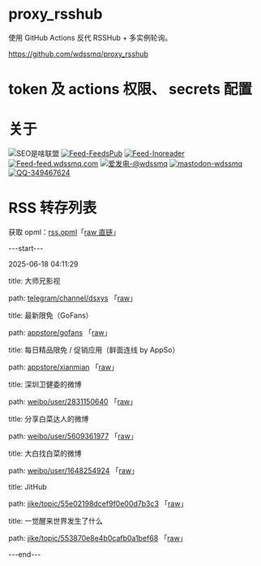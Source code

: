 # proxy_rsshub

使用 GitHub Actions 反代 RSSHub + 多实例轮询。

https://github.com/wdssmq/proxy_rsshub

# token 及 actions 权限、 secrets 配置

# 关于

<p><img src="https://img.shields.io/badge/-SEO%E6%98%AF%E5%95%A5%E8%81%94%E7%9B%9F-yellowgreen" title="SEO是啥联盟" alt="SEO是啥联盟"> <a target="_blank" title="Feed-FeedsPub" href="https://feeds.pub/feed/https%3A%2F%2Fwww.wdssmq.com%2Ffeed.php"><img src="https://img.shields.io/badge/Feed-FeedsPub-brightgreen" title="Feed-FeedsPub" alt="Feed-FeedsPub"></a> <a target="_blank" title="Feed-Inoreader" href="https://www.innoreader.com/feed/https%3A%2F%2Fwww.wdssmq.com%2Ffeed.php"><img src="https://img.shields.io/badge/Feed-Inoreader-blue" title="Feed-Inoreader" alt="Feed-Inoreader"></a> <a target="_blank" title="Feed-feed.wdssmq.com" href="https://feed.wdssmq.com"><img src="https://img.shields.io/badge/Feed-feed.wdssmq.com-yellow" title="Feed-feed.wdssmq.com" alt="Feed-feed.wdssmq.com"></a> <a target="_blank" title="爱发电-@wdssmq" href="https://afdian.net/@wdssmq"><img src="https://img.shields.io/badge/%E7%88%B1%E5%8F%91%E7%94%B5-%40wdssmq-blueviolet" title="爱发电-@wdssmq" alt="爱发电-@wdssmq"></a> <a target="_blank" title="mastodon-wdssmq" href="https://wxw.moe/@wdssmq"><img src="https://img.shields.io/mastodon/follow/142218?domain=https%3A%2F%2Fwxw.moe%2F" title="mastodon-wdssmq" alt="mastodon-wdssmq"></a> <a target="_blank" title="QQ-349467624" href="https://wpa.qq.com/msgrd?v=3&uin=349467624&site=qq&menu=yes"><img src="https://img.shields.io/badge/QQ-349467624-0086F9" title="QQ-349467624" alt="QQ-349467624"></a></p>

# RSS 转存列表

获取 opml：[rss.opml](rss.opml "查看 opml")「[raw 直链](rss.opml?raw=true "raw 直链")」

---start---

2025-06-18 04:11:29

title: 大师兄影视

path: [telegram/channel/dsxys](xml/telegram_channel_dsxys.xml "大师兄影视") 「[raw](xml/telegram_channel_dsxys.xml?raw=true "大师兄影视")」

title: 最新限免（GoFans）

path: [appstore/gofans](xml/appstore_gofans.xml "最新限免（GoFans）") 「[raw](xml/appstore_gofans.xml?raw=true "最新限免（GoFans）")」

title: 每日精品限免 / 促销应用（鲜面连线 by AppSo）

path: [appstore/xianmian](xml/appstore_xianmian.xml "每日精品限免 / 促销应用（鲜面连线 by AppSo）") 「[raw](xml/appstore_xianmian.xml?raw=true "每日精品限免 / 促销应用（鲜面连线 by AppSo）")」

title: 深圳卫健委的微博

path: [weibo/user/2831150640](xml/weibo_user_2831150640.xml "深圳卫健委的微博") 「[raw](xml/weibo_user_2831150640.xml?raw=true "深圳卫健委的微博")」

title: 分享白菜达人的微博

path: [weibo/user/5609361977](xml/weibo_user_5609361977.xml "分享白菜达人的微博") 「[raw](xml/weibo_user_5609361977.xml?raw=true "分享白菜达人的微博")」

title: 大白找白菜的微博

path: [weibo/user/1648254924](xml/weibo_user_1648254924.xml "大白找白菜的微博") 「[raw](xml/weibo_user_1648254924.xml?raw=true "大白找白菜的微博")」

title: JitHub

path: [jike/topic/55e02198dcef9f0e00d7b3c3](xml/jike_topic_55e02198dcef9f0e00d7b3c3.xml "JitHub") 「[raw](xml/jike_topic_55e02198dcef9f0e00d7b3c3.xml?raw=true "JitHub")」

title: 一觉醒来世界发生了什么

path: [jike/topic/553870e8e4b0cafb0a1bef68](xml/jike_topic_553870e8e4b0cafb0a1bef68.xml "一觉醒来世界发生了什么") 「[raw](xml/jike_topic_553870e8e4b0cafb0a1bef68.xml?raw=true "一觉醒来世界发生了什么")」


---end---
